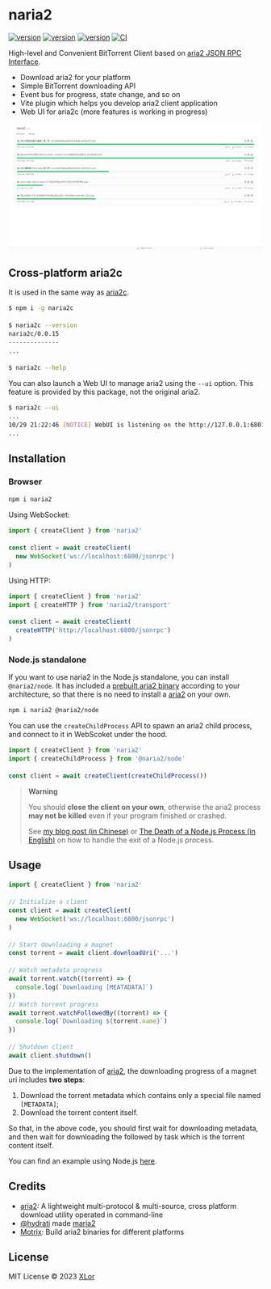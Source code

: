 # naria2

[![version](https://img.shields.io/npm/v/naria2?label=naria2)](https://www.npmjs.com/package/naria2)
[![version](https://img.shields.io/npm/v/naria2c?label=naria2c)](https://www.npmjs.com/package/naria2c)
[![version](https://img.shields.io/npm/v/vite-plugin-naria2?label=vite-plugin-naria2)](https://www.npmjs.com/package/vite-plugin-naria2)
[![CI](https://github.com/yjl9903/naria2/actions/workflows/ci.yml/badge.svg)](https://github.com/yjl9903/naria2/actions/workflows/ci.yml)

High-level and Convenient BitTorrent Client based on [aria2 JSON RPC Interface](https://aria2.github.io/manual/en/html/aria2c.html#rpc-interface).

+ Download aria2 for your platform
+ Simple BitTorrent downloading API
+ Event bus for progress, state change, and so on
+ Vite plugin which helps you develop aria2 client application
+ Web UI for aria2c (more features is working in progress)

![home](./assets/home.png)

## Cross-platform aria2c

It is used in the same way as [aria2c](https://aria2.github.io/manual/en/html/aria2c.html#aria2c-1).

```bash
$ npm i -g naria2c

$ naria2c --version
naria2c/0.0.15
--------------
...

$ naria2c --help
```

You can also launch a Web UI to manage aria2 using the `--ui` option. This feature is provided by this package, not the original aria2.

```bash
$ naria2c --ui
...
10/29 21:22:46 [NOTICE] WebUI is listening on the http://127.0.0.1:6801?port=6800&secret=123456
...
```

## Installation

### Browser

```bash
npm i naria2
```

Using WebSocket:

```ts
import { createClient } from 'naria2'

const client = await createClient(
  new WebSocket('ws://localhost:6800/jsonrpc')
)
```

Using HTTP:

```ts
import { createClient } from 'naria2'
import { createHTTP } from 'naria2/transport'

const client = await createClient(
  createHTTP('http://localhost:6800/jsonrpc')
)
```

### Node.js standalone

If you want to use naria2 in the Node.js standalone, you can install `@naria2/node`. It has included a [prebuilt aria2 binary](https://github.com/agalwood/Motrix/tree/master/extra) according to your architecture, so that there is no need to install a [aria2](https://github.com/aria2/aria2) on your own.

```bash
npm i naria2 @naria2/node
```

You can use the `createChildProcess` API to spawn an aria2 child process, and connect to it in WebScoket under the hood.

```ts
import { createClient } from 'naria2'
import { createChildProcess } from '@naria2/node'

const client = await createClient(createChildProcess())
```

> **Warning**
>
> You should **close the client on your own**, otherwise the aria2 process **may not be killed** even if your program finished or crashed.
>
> See [my blog post (in Chinese)](https://blog.onekuma.cn/death-of-a-node-process) or [The Death of a Node.js Process (in English)](https://thomashunter.name/posts/2021-03-08-the-death-of-a-nodejs-process) on how to handle the exit of a Node.js process.

## Usage

```ts
import { createClient } from 'naria2'

// Initialize a client
const client = await createClient(
  new WebSocket('ws://localhost:6800/jsonrpc')
)

// Start downloading a magnet
const torrent = await client.downloadUri('...')

// Watch metadata progress
await torrent.watch((torrent) => {
  console.log(`Downloading [MEATADATA]`)
})
// Watch torrent progress
await torrent.watchFollowedBy((torrent) => {
  console.log(`Downloading ${torrent.name}`)
})

// Shutdown client
await client.shutdown()
```

Due to the implementation of [aria2](https://aria2.github.io/manual/en/html/index.html), the downloading progress of a magnet uri includes **two steps**:

1. Download the torrent metadata which contains only a special file named `[METADATA]`;
2. Download the torrent content itself.

So that, in the above code, you should first wait for downloading metadata, and then wait for downloading the followed by task which is the torrent content itself.

You can find an example using Node.js [here](https://github.com/yjl9903/naria2/blob/main/scripts/download.mjs).

## Credits

+ [aria2](https://github.com/aria2/aria2): A lightweight multi-protocol & multi-source, cross platform download utility operated in command-line
+ [@hydrati](https://github.com/hydrati) made [maria2](https://github.com/hydrati/maria2)
+ [Motrix](https://github.com/agalwood/Motrix): Build aria2 binaries for different platforms

## License

MIT License © 2023 [XLor](https://github.com/yjl9903)
